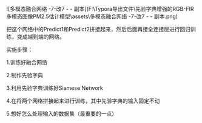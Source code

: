 ![多模态融合网络 -7-改7 - - 副本](F:\Typora导出文件\先验字典增强的RGB-FIR多模态图像PM2.5估计模型\assets\多模态融合网络 -7-改7 - - 副本.png)

把这个网络中的Predict1和Predict2拼接起来，然后后面再接全连接层进行回归训练，变成端到端的网络。

实施步骤：

1.训练好融合网络

2.制作先验字典

3.利用先验字典训练好Siamese Network

4.在将两个网络拼接起来进行训练，其中先验字典的输入固定不动

5.想好怎么处理输入的数据集（最重要的一点）